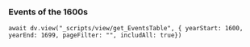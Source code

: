 ### Events of the 1600s

```dataviewjs
await dv.view("_scripts/view/get_EventsTable", { yearStart: 1600, yearEnd: 1699, pageFilter: "", includAll: true})
```
